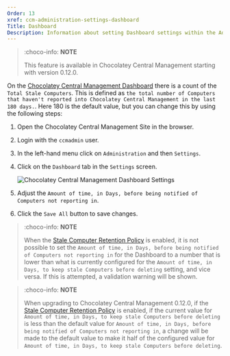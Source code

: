```yaml
---
Order: 13
xref: ccm-administration-settings-dashboard
Title: Dashboard
Description: Information about setting Dashboard settings within the Administration Settings screen
---
```


> :choco-info: **NOTE**
>
> This feature is available in Chocolatey Central Management starting with version 0.12.0.

On the [Chocolatey Central Management Dashboard](xref:ccm-dashboard) there is a count of the `Total Stale Computers`. This is defined as `the total number of Computers that haven't reported into Chocolatey Central Management in the last 180 days.`.  Here 180 is the default value, but you can change this by using the following steps:

1. Open the Chocolatey Central Management Site in the browser.
1. Login with the `ccmadmin` user.
1. In the left-hand menu click on `Administration` and then `Settings`.
1. Click on the `Dashboard` tab in the `Settings` screen.

    ![Chocolatey Central Management Dashboard Settings](/assets/images/ccm-playwright/administration/settings/tab-dashboard.png)

1. Adjust the `Amount of time, in Days, before being notified of Computers not reporting in`.
1. Click the `Save All` button to save changes.

> :choco-info: **NOTE**
>
> When the [Stale Computer Retention Policy](xref:ccm-administration-settings-retention#stale-computer-retention) is enabled, it is not possible to set the `Amount of time, in Days, before being notified of Computers not reporting in` for the Dashboard to a number that is lower than what is currently configured for the `Amount of time, in Days, to keep stale Computers before deleting` setting, and vice versa.  If this is attempted, a validation warning will be shown.

> :choco-info: **NOTE**
>
> When upgrading to Chocolatey Central Management 0.12.0, if the [Stale Computer Retention Policy](xref:ccm-administration-settings-retention#stale-computer-retention) is enabled, if the current value for `Amount of time, in Days, to keep stale Computers before deleting` is less than the default value for `Amount of time, in Days, before being notified of Computers not reporting in`, a change will be made to the default value to make it half of the configured value for `Amount of time, in Days, to keep stale Computers before deleting`.